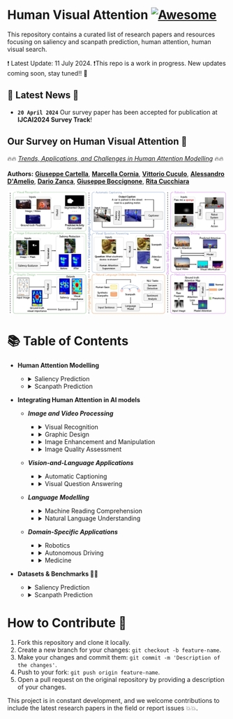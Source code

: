 # Human Visual Attention [![Awesome](https://awesome.re/badge.svg)](https://awesome.re)
This repository contains a curated list of research papers and resources focusing on saliency and scanpath prediction, human attention, human visual search.


❗ Latest Update: 11 July 2024.
❗This repo is a work in progress. New updates coming soon, stay tuned!! :construction:

## 📣 Latest News 📣
- **`20 April 2024`** Our survey paper has been accepted for publication at **IJCAI2024 Survey Track**!

## Our Survey on Human Visual Attention 👀

🔥🔥 [*Trends, Applications, and Challenges in Human Attention Modelling*](http://arxiv.org/abs/2402.18673) 🔥🔥\
\
**Authors:** 
[**Giuseppe Cartella**](https://scholar.google.com/citations?hl=en&user=0sJ4VCcAAAAJ),
[**Marcella Cornia**](https://scholar.google.com/citations?user=DzgmSJEAAAAJ&hl=it&oi=ao),
[**Vittorio Cuculo**](https://scholar.google.com/citations?user=usEfqxoAAAAJ&hl=it&oi=ao),
[**Alessandro D'Amelio**](https://scholar.google.com/citations?user=chkawtoAAAAJ&hl=it&oi=ao),
[**Dario Zanca**](https://scholar.google.com/citations?user=KjwaSXkAAAAJ&hl=it&oi=ao),
[**Giuseppe Boccignone**](https://scholar.google.com/citations?user=LqM0uJwAAAAJ&hl=it&oi=ao),
[**Rita Cucchiara**](https://scholar.google.com/citations?user=OM3sZEoAAAAJ&hl=it&oi=ao)

<p align="center">
    <img src="figure.jpg" style="max-width:500px">
</p>

# 📚 Table of Contents
- **Human Attention Modelling**
    - <details>
        <summary>Saliency Prediction</summary>
        
        | **Year** | **Conference / Journal** | **Title** | **Authors** | **Links** |
        |:--------:|:--------------:|:----------------------------------------------------|:---------------------|:---------:|
        |   2024   |      WACV      | Learning Saliency from Fixations | *Yasser Abdelaziz Dahou Djilali et al.*    | [📜 Paper](https://arxiv.org/pdf/2311.14073.pdf) / [Code :octocat:](https://github.com/YasserdahouML/SalTR) 
        |   2023   |      CVPR      | Learning from Unique Perspectives: User-aware Saliency Modeling | *Shi Chen et al.*    | [📜 Paper](https://openaccess.thecvf.com//content/CVPR2023/papers/Chen_Learning_From_Unique_Perspectives_User-Aware_Saliency_Modeling_CVPR_2023_paper.pdf) 
        |   2023   |      CVPR      | TempSAL - Uncovering Temporal Information for Deep Saliency Prediction | *Bahar Aydemir et al.*    | [📜 Paper](https://openaccess.thecvf.com/content/CVPR2023/papers/Aydemir_TempSAL_-_Uncovering_Temporal_Information_for_Deep_Saliency_Prediction_CVPR_2023_paper.pdf) / [Code :octocat:](https://github.com/IVRL/Tempsal)
        |   2023   |      BMVC      | Clustered Saliency Prediction | *Rezvan Sherkat et al.*    | [📜 Paper](https://arxiv.org/pdf/2207.02205.pdf)
        |   2023   |      NeurIPS      | What Do Deep Saliency Models Learn about Visual Attention? | *Shi Chen et al.*    | [📜 Paper](https://arxiv.org/pdf/2310.09679.pdf) / [Code :octocat:](https://github.com/szzexpoi/saliency_analysis)
        |   2022   |      Neurocomputing      | TranSalNet: Towards perceptually relevant visual saliency prediction | *Jianxun Lou et al.*    | [📜 Paper](https://www.sciencedirect.com/science/article/pii/S0925231222004714?via%3Dihub) / [Code :octocat:](https://github.com/LJOVO/TranSalNet?tab=readme-ov-file)
      |   2020   |      CVPR      | STAViS: Spatio-Temporal AudioVisual Saliency Network | *Antigoni Tsiami et al.*    | [📜 Paper](https://arxiv.org/pdf/2001.03063.pdf) / [Code :octocat:](https://github.com/atsiami/STAViS)
      |   2020   |      CVPR      | How much time do you have? Modeling multi-duration saliency | *Camilo Fosco et al.*    | [📜 Paper](https://openaccess.thecvf.com/content_CVPR_2020/papers/Fosco_How_Much_Time_Do_You_Have_Modeling_Multi-Duration_Saliency_CVPR_2020_paper.pdf) / [Code :octocat:](https://github.com/diviz-mit/multiduration-saliency/) / [Project Page](http://multiduration-saliency.csail.mit.edu/)
      |   2018   |      IEEE Transactions on Image Processing      | Predicting Human Eye Fixations via an LSTM-based Saliency Attentive Model | *Marcella Cornia et al.*    | [📜 Paper](https://arxiv.org/pdf/1611.09571.pdf) / [Code :octocat:](https://github.com/marcellacornia/sam)
        |   2015   |      CVPR      | SALICON: Saliency in Context | *Ming Jiang et al.*    | [📜 Paper](https://openaccess.thecvf.com/content_cvpr_2015/papers/Jiang_SALICON_Saliency_in_2015_CVPR_paper.pdf) / [Project Page](http://salicon.net/)
        |   2009   |      ICCV      | Learning to Predict Where Humans Look | *Tilke Judd et al.*    | [📜 Paper](https://ieeexplore.ieee.org/stamp/stamp.jsp?tp=&arnumber=5459462)
        |   1998   |      TPAMI      | A Model of Saliency-Based Visual Attention for Rapid Scene Analysis | *Laurent Itti et al.*    | [📜 Paper](https://forums.cs.tau.ac.il/~hezy/Vision%20Seminar/koch%20attention%20pami.pdf)
    </details>
    
    - <details>
        <summary>Scanpath Prediction</summary>
    
        | **Year** | **Conference / Journal** | **Title** | **Authors** | **Links** |
        |:--------:|:--------------:|:---------:|:-----------:|:---------:|
        |   2024   |      CVPR      | Beyond Average: Individualized Visual Scanpath Prediction | *Xianyu Chen et al.*    | [📜 Paper](https://arxiv.org/pdf/2404.12235.pdf)
        |   2024   |      CVPR      | Unifying Top-down and Bottom-up Scanpath Prediction Using Transformers | *Zhibo Yang et al.*    | [📜 Paper](https://arxiv.org/pdf/2303.09383.pdf) / [Code :octocat:](https://github.com/cvlab-stonybrook/HAT)
        |   2023   |      arXiv      | Contrastive Language-Image Pretrained Models are Zero-Shot Human Scanpath Predictors | *Dario Zanca et al.*    | [📜 Paper](https://arxiv.org/pdf/2305.12380.pdf) / [Code + Dataset :octocat:](https://github.com/mad-lab-fau/CapMIT1003)
        |   2023   |      CVPR      | Gazeformer: Scalable, Effective and Fast Prediction of Goal-Directed Human Attention | *Sounak Mondal et al.*    | [📜 Paper](https://arxiv.org/pdf/2303.15274.pdf) / [Code :octocat:](https://github.com/cvlab-stonybrook/Gazeformer/)
        |   2022   |      ECCV      | Target-absent Human Attention | *Zhibo Yang et al.*    | [📜 Paper](https://arxiv.org/pdf/2207.01166.pdf) / [Code :octocat:](https://github.com/cvlab-stonybrook/Target-absent-Human-Attention)
        |   2022   |      TMLR      | Behind the Machine's Gaze: Neural Networks with Biologically-inspired Constraints Exhibit Human-like Visual Attention | *Leo Schwinn et al.*    | [📜 Paper](https://openreview.net/pdf?id=7iSYW1FRWA) / [Code :octocat:](https://github.com/SchwinnL/NeVA)
        |   2022   |      Journal of Vision      | DeepGaze III: Modeling free-viewing human scanpaths with deep learning | *Matthias Kümmerer et al.*    | [📜 Paper](https://jov.arvojournals.org/article.aspx?articleid=2778776) / [Code :octocat:](https://github.com/matthias-k/DeepGaze)
        |   2021   |      CVPR      | Predicting Human Scanpaths in Visual Question Answering | *Xianyu Chen et al.*    | [📜 Paper](https://openaccess.thecvf.com/content/CVPR2021/papers/Chen_Predicting_Human_Scanpaths_in_Visual_Question_Answering_CVPR_2021_paper.pdf) / [Code :octocat:](https://github.com/chenxy99/Scanpaths)
        |   2019   |      TPAMI      | Gravitational Laws of Focus of Attention | *Dario Zanca et al.*    | [📜 Paper](https://ieeexplore.ieee.org/abstract/document/8730418) / [Code :octocat:](https://github.com/dariozanca/G-Eymol)
        |   2015   |      Vision Research      | Saccadic model of eye movements for free-viewing condition | *Olivier Le Meur et al.*    | [📜 Paper](https://www.sciencedirect.com/science/article/pii/S0042698915000504)
    </details>

- **Integrating Human Attention in AI models**
    - ***Image and Video Processing***
        - <details>
            <summary>Visual Recognition</summary>
            
            | **Year** | **Conference / Journal** | **Title** | **Authors** | **Links** |
            |:--------:|:--------------:|:---------:|:-----------:|:---------:|
            |    2023  |    IJCV    |    Joint Learning of Visual-Audio Saliency Prediction and Sound Source Localization on Multi-face Videos    | *Minglang Qiao et al.*    | [📜 Paper](https://link.springer.com/article/10.1007/s11263-023-01950-3) / [Code :octocat:](https://github.com/MinglangQiao/MVVA-Database?tab=readme-ov-file)
            |    2022  |    ECML PKDD    |    Foveated Neural Computation    | *Matteo Tiezzi et al.*    | [📜 Paper](https://2022.ecmlpkdd.org/wp-content/uploads/2022/09/sub_620.pdf) / [Code :octocat:](https://github.com/sailab-code/foveated_neural_computation)
            |    2021  |    WACV    |    Integrating Human Gaze into Attention for Egocentric Activity Recognition    | *Kyle Min et al.*    | [📜 Paper](https://openaccess.thecvf.com/content/WACV2021/papers/Min_Integrating_Human_Gaze_Into_Attention_for_Egocentric_Activity_Recognition_WACV_2021_paper.pdf) / [Code :octocat:](https://github.com/MichiganCOG/Gaze-Attention)
            |   2019   |      CVPR      | Learning Unsupervised Video Object Segmentation through Visual Attention | *Wenguan Wang et al.*    | [📜 Paper](https://openaccess.thecvf.com/content_CVPR_2019/papers/Wang_Learning_Unsupervised_Video_Object_Segmentation_Through_Visual_Attention_CVPR_2019_paper.pdf) / [Code :octocat:](https://github.com/wenguanwang/AGS)
            |   2019   |      CVPR      | Shifting more attention to video salient object detection | *Deng-Ping Fan et al.*    | [📜 Paper](https://openaccess.thecvf.com/content_CVPR_2019/papers/Fan_Shifting_More_Attention_to_Video_Salient_Object_Detection_CVPR_2019_paper.pdf) / [Code :octocat:](https://github.com/DengPingFan/DAVSOD)
          </details>
          
        - <details>
            <summary>Graphic Design</summary>
            
            | **Year** | **Conference / Journal** | **Title** | **Authors** | **Links** |
            |:--------:|:--------------:|:---------:|:-----------:|:---------:|
            |   2020   | ACM Symposium on UIST (User Interface Software and Technology) | Predicting Visual Importance Across Graphic Design Types |      *Camilo Fosco et al.*       | [📜 Paper](https://arxiv.org/pdf/2008.02912.pdf) / [Code :octocat:](https://github.com/diviz-mit/predimportance-public)
            |   2020   | ACM MobileHCI | Understanding Visual Saliency in Mobile User Interfaces |      *Luis A. Leiva et al.*       | [📜 Paper](https://arxiv.org/pdf/2101.09176.pdf)
            |   2017   | ACM Symposium on UIST (User Interface Software and Technology) | Learning Visual Importance for Graphic Designs and Data Visualizations |      *Zoya Bylinskii et al.*       | [📜 Paper](https://arxiv.org/pdf/1708.02660.pdf) / [Code :octocat:](https://github.com/cvzoya/visimportance)
        </details>
    
        - <details>
            <summary>Image Enhancement and Manipulation</summary>
  
            | **Year** | **Conference / Journal** | **Title** | **Authors** | **Links** |
            |:--------:|:--------------:|:---------:|:-----------:|:---------:|
            |   2023   | CVPR | Realistic saliency guided image enhancement |      *S. Mahdi H. Miangoleh et al.*       | [📜 Paper](https://openaccess.thecvf.com/content/CVPR2023/papers/Miangoleh_Realistic_Saliency_Guided_Image_Enhancement_CVPR_2023_paper.pdf) / [Code :octocat:](https://github.com/compphoto/RealisticImageEnhancement) / [Project Page](https://yaksoy.github.io/realisticEditing/)
            |   2022   | CVPR | Deep saliency prior for reducing visual distraction |      *Kfir Aberman et al.*       | [📜 Paper](https://openaccess.thecvf.com/content/CVPR2022/papers/Aberman_Deep_Saliency_Prior_for_Reducing_Visual_Distraction_CVPR_2022_paper.pdf) / [Project Page](https://deep-saliency-prior.github.io/)
            |   2021   | CVPR | Saliency-guided image translation |      *Lai Jiang et al.*       | [📜 Paper](https://openaccess.thecvf.com/content/CVPR2021/papers/Jiang_Saliency-Guided_Image_Translation_CVPR_2021_paper.pdf)
            |   2017   | arXiv | Guiding human gaze with convolutional neural networks |      *Leon A. Gatys et al.*       | [📜 Paper](https://arxiv.org/pdf/1712.06492.pdf)
        </details>
        
        - <details>
            <summary>Image Quality Assessment</summary>
 
            | **Year** | **Conference / Journal** | **Title** | **Authors** | **Links** |
            |:--------:|:--------------:|:---------:|:-----------:|:---------:|
            |   2023   | CVPR | ScanDMM: A Deep Markov Model of Scanpath Prediction for 360° Images |      *Xiangjie Sui et al.*       | [📜 Paper](https://openaccess.thecvf.com/content/CVPR2023/papers/Sui_ScanDMM_A_Deep_Markov_Model_of_Scanpath_Prediction_for_360deg_CVPR_2023_paper.pdf) / [Code :octocat:](https://github.com/xiangjieSui/ScanDMM)
            |   2021   | ICCV Workshops | Saliency-Guided Transformer Network combined with Local Embedding for No-Reference Image Quality Assessment |      *Mengmeng Zhu et al.*       | [📜 Paper](https://openaccess.thecvf.com/content/ICCV2021W/AIM/papers/Zhu_Saliency-Guided_Transformer_Network_Combined_With_Local_Embedding_for_No-Reference_Image_ICCVW_2021_paper.pdf)
            |   2019   | ACMMM | SGDNet: An End-to-End Saliency-Guided Deep Neural Network for No-Reference Image Quality Assessment |      *Sheng Yang et al.*       | [📜 Paper](https://dl.acm.org/doi/pdf/10.1145/3343031.3350990) / [Code :octocat:](https://github.com/ysyscool/SGDNet)
        </details>
    - ***Vision-and-Language Applications***
        - <details>
            <summary>Automatic Captioning</summary>
 
            | **Year** | **Conference / Journal** | **Title** | **Authors** | **Links** |
            |:--------:|:--------------:|:---------:|:-----------:|:---------:|
            |   2020   | EMNLP | Generating Image Descriptions via Sequential Cross-Modal Alignment Guided by Human Gaze |      *Ece Takmaz et al.*       | [📜 Paper](https://aclanthology.org/2020.emnlp-main.377.pdf) / [Code :octocat:](https://github.com/dmg-illc/didec-seq-gen)
            |   2019   | ICCV | Human Attention in Image Captioning: Dataset and Analysis |      *Sen He et al.*       | [📜 Paper](https://openaccess.thecvf.com/content_ICCV_2019/papers/He_Human_Attention_in_Image_Captioning_Dataset_and_Analysis_ICCV_2019_paper.pdf) / [Code :octocat:](https://github.com/SenHe/Human-Attention-in-Image-Captioning)
            |   2018   | ACM TOMM | Paying More Attention to Saliency: Image Captioning with Saliency and Context Attention |      *Marcella Cornia et al.*       | [📜 Paper](https://arxiv.org/pdf/1706.08474.pdf)
            |   2017   | CVPR | Supervising Neural Attention Models for Video Captioning by Human Gaze Data |      *Youngjae Yu et al.*       | [📜 Paper](https://openaccess.thecvf.com/content_cvpr_2017/papers/Yu_Supervising_Neural_Attention_CVPR_2017_paper.pdf) / [Code :octocat:](https://github.com/yj-yu/Recurrent_Gaze_Prediction)
            |   2016   | arXiv | Seeing with Humans: Gaze-Assisted Neural Image Captioning |      *Yusuke Sugano et al.*       | [📜 Paper](https://arxiv.org/pdf/1608.05203.pdf)
            
        </details>
        
        - <details>
            <summary>Visual Question Answering</summary>
 
            | **Year** | **Conference / Journal** | **Title** | **Authors** | **Links** |
            |:--------:|:--------------:|:---------:|:-----------:|:---------:|
            |   2023   | EMNLP | GazeVQA: A Video Question Answering Dataset for Multiview Eye-Gaze Task-Oriented Collaborations |      *Muhammet Furkan Ilaslan et al.*       | [📜 Paper](https://aclanthology.org/2023.emnlp-main.648.pdf) / [Code :octocat:](https://github.com/mfurkanilaslan/GazeVQA)
            |   2023   | CVPR Workshops | Multimodal Integration of Human-Like Attention in Visual Question Answering |      *Ekta Sood et al.*       | [📜 Paper](https://openaccess.thecvf.com/content/CVPR2023W/GAZE/papers/Sood_Multimodal_Integration_of_Human-Like_Attention_in_Visual_Question_Answering_CVPRW_2023_paper.pdf) / [Project Page](https://perceptualui.org/publications/sood23_gaze/)
            |   2021   | CoNLL | VQA-MHUG: A Gaze Dataset to Study Multimodal Neural Attention in Visual Question Answering |      *Ekta Sood et al.*       | [📜 Paper](https://aclanthology.org/2021.conll-1.3.pdf) / [Dataset + Project Page](https://perceptualui.org/publications/sood21_conll/)
            |   2020   | ECCV | AiR: Attention with Reasoning Capability |      *Shi Chen et al.*       | [📜 Paper](https://www.ecva.net/papers/eccv_2020/papers_ECCV/papers/123460086.pdf) / [Code :octocat:](https://github.com/szzexpoi/AiR)
            |   2018   | AAAI | Exploring Human-like Attention Supervision in Visual Question Answering |      *Tingting Qiao et al.*       | [📜 Paper](https://arxiv.org/pdf/1709.06308.pdf) / [Code :octocat:](https://github.com/qiaott/HAN) 
            |   2016   | EMNLP | Human Attention in Visual Question Answering: Do Humans and Deep Networks Look at the Same Regions? |      *Abhishek Das et al.*       | [📜 Paper](https://aclanthology.org/D16-1092.pdf)
 
          
        </details>
    - ***Language Modelling***
        - <details>
            <summary>Machine Reading Comprehension</summary>
 
            | **Year** | **Conference / Journal** | **Title** | **Authors** | **Links** |
            |:--------:|:--------------:|:---------:|:-----------:|:---------:|
            |   2023   | ACL Workshops | Native Language Prediction from Gaze: a Reproducibility Study |      *Lina Skerath et al.*       | [📜 Paper](https://aclanthology.org/2023.acl-srw.26.pdf) / [Code :octocat:](https://github.com/linaskerath/ANLP_project)
            |   2022   | ETRA | Inferring Native and Non-Native Human Reading Comprehension and Subjective Text Difficulty from Scanpaths |      *David R. Reich et al.*       | [📜 Paper](https://dl.acm.org/doi/pdf/10.1145/3517031.3529639) / [Code :octocat:](https://github.com/aeye-lab/etra-reading-comprehension)
            |   2017   | ACL | Predicting Native Language from Gaze |      *Yevgeni Berzak et al.*       | [📜 Paper](https://aclanthology.org/P17-1050.pdf)
 
            
        </details>
        
        - <details>
            <summary>Natural Language Understanding</summary>    
 
            | **Year** | **Conference / Journal** | **Title** | **Authors** | **Links** |
            |:--------:|:--------------:|:---------:|:-----------:|:---------:|
            |   2023   | EMNLP | Pre-Trained Language Models Augmented with Synthetic Scanpaths for Natural Language Understanding |      *Shuwen Deng et al.*       | [📜 Paper](https://aclanthology.org/2023.emnlp-main.400.pdf) / [Code :octocat:](https://github.com/aeye-lab/EMNLP-SyntheticScanpaths-NLU-PretrainedLM)
            |   2023   | EACL | Synthesizing Human Gaze Feedback for Improved NLP Performance |      *Varun Khurana et al.*       | [📜 Paper](https://aclanthology.org/2023.eacl-main.139.pdf)
            |   2020   | NeurIPS | Improving Natural Language Processing Tasks with Human Gaze-Guided Neural Attention |      *Ekta Sood et al.*       | [📜 Paper](https://proceedings.neurips.cc/paper_files/paper/2020/file/460191c72f67e90150a093b4585e7eb4-Paper.pdf) / [Project Page](https://perceptualui.org/publications/sood20_neurips/)
          

            
        </details>
    - ***Domain-Specific Applications***
        - <details>
            <summary>Robotics</summary>
 
            | **Year** | **Conference / Journal** | **Title** | **Authors** | **Links** |
            |:--------:|:--------------:|:---------:|:-----------:|:---------:|
            |   2023   | IEEE RA-L | GVGNet: Gaze-Directed Visual Grounding for Learning Under-Specified Object Referring Intention |      *Kun Qian et al.*       | [📜 Paper](https://ieeexplore.ieee.org/stamp/stamp.jsp?arnumber=10202186)
            |   2022   | RSS | Gaze Complements Control Input for Goal Prediction During Assisted Teleoperation |      *Reuben M. Aronson et al.*       | [📜 Paper](https://harp.ri.cmu.edu/assets/pubs/aronson_gaze_to_goal_rss22.pdf)
            |   2019   | CoRL | Understanding Teacher Gaze Patterns for Robot Learning |      *Akanksha Saran et al.*       | [📜 Paper](https://proceedings.mlr.press/v100/saran20a/saran20a.pdf) / [Code :octocat:](https://github.com/asaran/gaze-LfD)
            |   2019   | CoRL | Nonverbal Robot Feedback for Human Teachers |      *Sandy H. Huang et al.*       | [📜 Paper](https://proceedings.mlr.press/v100/huang20a/huang20a.pdf)
 
        </details>
        
        - <details>
            <summary>Autonomous Driving</summary>
 
            | **Year** | **Conference / Journal** | **Title** | **Authors** | **Links** |
            |:--------:|:--------------:|:---------:|:-----------:|:---------:|
            |   2023   | ICCV | FBLNet: FeedBack Loop Network for Driver Attention Prediction |      *Yilong Chen et al.*       | [📜 Paper](https://openaccess.thecvf.com/content/ICCV2023/papers/Chen_FBLNet_FeedBack_Loop_Network_for_Driver_Attention_Prediction_ICCV_2023_paper.pdf)
            |   2022   | IEEE Transactions on Intelligent Transportation Systems | DADA: Driver Attention Prediction in Driving Accident Scenarios |      *Jianwu Fang et al.*       | [📜 Paper](https://arxiv.org/pdf/1912.12148.pdf) / [Code :octocat:](https://github.com/JWFangit/LOTVS-DADA)
            |   2021   | ICCV | MEDIRL: Predicting the Visual Attention of Drivers via Deep Inverse Reinforcement Learning |      *Sonia Baee et al.*       | [📜 Paper](https://openaccess.thecvf.com/content/ICCV2021/papers/Baee_MEDIRL_Predicting_the_Visual_Attention_of_Drivers_via_Maximum_Entropy_ICCV_2021_paper.pdf) / [Code :octocat:](https://github.com/soniabaee/MEDIRL-EyeCar) / [Project Page](https://soniabaee.github.io/projects/medirl-eyecar/medirl-eyecar.html)
            |   2020   | CVPR | “Looking at the right stuff” - Guided semantic-gaze for autonomous driving |      *Anwesan Pal et al.*       | [📜 Paper](https://openaccess.thecvf.com/content_CVPR_2020/papers/Pal_Looking_at_the_Right_Stuff_-_Guided_Semantic-Gaze_for_Autonomous_CVPR_2020_paper.pdf) / [Code :octocat:](https://github.com/anwesanpal/SAGENet_demo)
            |   2019   | ITSC | DADA-2000: Can Driving Accident be Predicted by Driver Attention? Analyzed by A Benchmark |      *Jianwu Fang et al.*       | [📜 Paper](https://arxiv.org/pdf/1904.12634.pdf) / [Code :octocat:](https://github.com/JWFangit/LOTVS-DADA)
            |   2018   | ACCV | Predicting Driver Attention in Critical Situations |      *Ye Xia et al.*       | [📜 Paper](https://arxiv.org/pdf/1711.06406.pdf) / [Code :octocat:](https://github.com/pascalxia/driver_attention_prediction)
            |   2018   | TPAMI | Predicting the Driver’s Focus of Attention: the DR(eye)VE Project |      *Andrea Palazzi et al.*       | [📜 Paper](https://arxiv.org/pdf/1705.03854.pdf) / [Code :octocat:](https://github.com/ndrplz/dreyeve)
 
        </details>
        
        - <details>
            <summary>Medicine</summary>
 
            | **Year** | **Conference / Journal** | **Title** | **Authors** | **Links** |
            |:--------:|:--------------:|:---------:|:-----------:|:---------:|
            |   2024   |      MICCAI      | Weakly-supervised Medical Image Segmentation with Gaze Annotations | *Yuan Zhong et al.*    | [📜 Paper](https://arxiv.org/pdf/2407.07406) / [Code :octocat:](https://github.com/med-air/GazeMedSeg) 
            |   2024   |      AAAI      | Mining Gaze for Contrastive Learning toward Computer-Assisted Diagnosis | *Zihao Zhao et al.*    | [📜 Paper](https://arxiv.org/pdf/2312.06069.pdf) / [Code :octocat:](https://github.com/zhaozh10/McGIP) 
            |   2024   | WACV | GazeGNN: A Gaze-Guided Graph Neural Network for Chest X-ray Classification |      *Bin Wang et al.*       | [📜 Paper](https://openaccess.thecvf.com/content/WACV2024/papers/Wang_GazeGNN_A_Gaze-Guided_Graph_Neural_Network_for_Chest_X-Ray_Classification_WACV_2024_paper.pdf) / [Code :octocat:](https://github.com/ukaukaaaa/GazeGNN)
            |   2023   |      WACV      | Probabilistic Integration of Object Level Annotations in Chest X-ray Classification | *Tom van Sonsbeek et al.*    | [📜 Paper](https://openaccess.thecvf.com/content/WACV2023/papers/van_Sonsbeek_Probabilistic_Integration_of_Object_Level_Annotations_in_Chest_X-Ray_Classification_WACV_2023_paper.pdf)
            |   2023   | IEEE Transactions on Medical Imaging | Eye-gaze-guided Vision Transformer for Rectifying Shortcut Learning |      *Chong Ma et al.*       | [📜 Paper](https://arxiv.org/pdf/2205.12466.pdf)
            |   2023   | Transactions on Neural Networks and Learning Systems | Rectify ViT Shortcut Learning by Visual Saliency |      *Chong Ma et al.*       | [📜 Paper](https://ieeexplore.ieee.org/document/10250856)
            |   2022   | IEEE Transactions on Medical Imaging | Follow My Eye: Using Gaze to Supervise Computer-Aided Diagnosis |      *Sheng Wang et al.*       | [📜 Paper](https://arxiv.org/pdf/2204.02976.pdf) / [Code :octocat:](https://github.com/JamesQFreeman/MICEYE)
            |   2022   | MICCAI | GazeRadar: A Gaze and Radiomics-Guided Disease Localization Framework |      *Moinak Bhattacharya et al.*       | [📜 Paper](https://bmi.stonybrookmedicine.edu/sites/default/files/A-Gaze-and-Radiomics-Guided-Disease-Localization-Framework.pdf) / [Code :octocat:](https://github.com/bmi-imaginelab/gazeradar)
            |   2022   | ECCV | RadioTransformer: A Cascaded Global-Focal Transformer for Visual Attention–guided Disease Classification |      *Moinak Bhattacharya et al.*       | [📜 Paper](https://www.ecva.net/papers/eccv_2022/papers_ECCV/papers/136810669.pdf) / [Code :octocat:](https://github.com/bmi-imaginelab/radiotransformer)
            |   2021   | Nature Scientific Data | Creation and validation of a chest X-ray dataset with eye-tracking and report dictation for AI development |      *Alexandros Karargyris  et al.*       | [📜 Paper](https://www.nature.com/articles/s41597-021-00863-5) / [Code :octocat:](https://github.com/cxr-eye-gaze/eye-gaze-dataset)
            |   2021   | BMVC | Human Attention in Fine-grained Classification |      *Yao Rong  et al.*       | [📜 Paper](https://www.bmvc2021-virtualconference.com/assets/papers/0421.pdf) / [Code :octocat:](https://github.com/yaorong0921/CUB-GHA)
            |   2018   | Journal of Medical Imaging | Modeling visual search behavior of breast radiologists using a deep convolution neural network |      *Suneeta Mall  et al.*       | [📜 Paper](https://www.ncbi.nlm.nih.gov/pmc/articles/PMC6086967/pdf/JMI-005-035502.pdf)
          
          
        </details>

- **Datasets & Benchmarks 📂📎**
    - <details>
        <summary>Saliency Prediction</summary>
        
        - [SALICON](http://salicon.net/download/) - [SALICON API](https://github.com/NUS-VIP/salicon-api)
        - [MIT1003](https://people.csail.mit.edu/tjudd/WherePeopleLook/index.html)
        
    </details>

    - <details>
        <summary>Scanpath Prediction</summary>
        
        - [COCOFreeView](https://sites.google.com/view/cocosearch/coco-freeview)
        - [COCOSearch18](https://sites.google.com/view/cocosearch/)
        
    </details>

# How to Contribute 🚀

1. Fork this repository and clone it locally.
2. Create a new branch for your changes: `git checkout -b feature-name`.
3. Make your changes and commit them: `git commit -m 'Description of the changes'`.
4. Push to your fork: `git push origin feature-name`.
5. Open a pull request on the original repository by providing a description of your changes.

This project is in constant development, and we welcome contributions to include the latest research papers in the field or report issues 💥💥.

